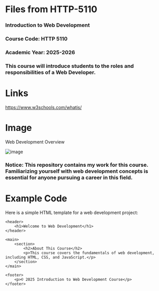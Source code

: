 # Files from HTTP-5110
### Introduction to Web Development
### Course Code: HTTP 5110
### Academic Year: 2025-2026
### This course will introduce students to the roles and responsibilities of a Web Developer.

# Links
https://www.w3schools.com/whatis/

# Image
Web Development Overview

![image](https://github.com/user-attachments/assets/314c6063-7b97-4326-9d0e-61445d769f13)



### Notice: This repository contains my work for this course. Familiarizing yourself with web development concepts is essential for anyone pursuing a career in this field.

# Example Code
Here is a simple HTML template for a web development project:

<!DOCTYPE html>
<html lang="en">
<head>
    <meta charset="UTF-8">
    <meta name="viewport" content="width=device-width, initial-scale=1.0">
    <title>Introduction to Web Development</title>
</head>
<body>

    <header>
        <h1>Welcome to Web Development</h1>
    </header>

    <main>
        <section>
            <h2>About This Course</h2>
            <p>This course covers the fundamentals of web development, including HTML, CSS, and JavaScript.</p>
        </section>
    </main>

    <footer>
        <p>© 2025 Introduction to Web Development Course</p>
    </footer>

</body>
</html>
